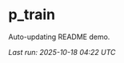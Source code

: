 # p_train

Auto-updating README demo.

<!--START_SECTION:status-->
_Last run: 2025-10-18 04:22 UTC_
<!--END_SECTION:status-->



















































































































































































































































































































































































































































































































































































































































































































































































































































































































































































































































































































































































































































































































































































